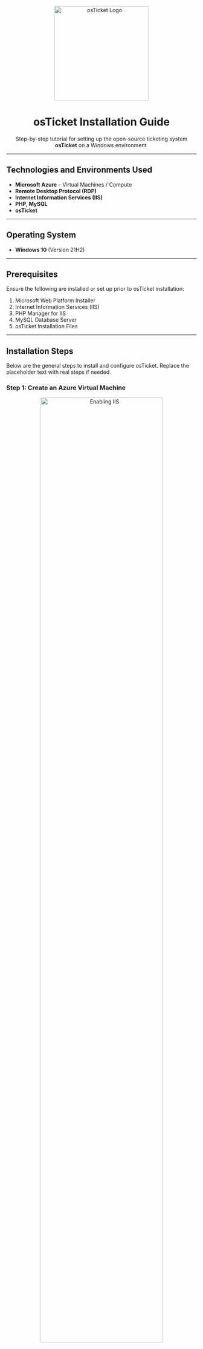 <p align="center">
  <img src="https://i.imgur.com/Clzj7Xs.png" alt="osTicket Logo" width="250"/>
</p>

<h1 align="center">osTicket Installation Guide</h1>
<p align="center">
  Step-by-step tutorial for setting up the open-source ticketing system <strong>osTicket</strong> on a Windows environment.
</p>

---

##  Technologies and Environments Used

- **Microsoft Azure** – Virtual Machines / Compute
- **Remote Desktop Protocol (RDP)**
- **Internet Information Services (IIS)**
- **PHP, MySQL**
- **osTicket**

---

##  Operating System

- **Windows 10** (Version 21H2)

---

##  Prerequisites

Ensure the following are installed or set up prior to osTicket installation:

1. Microsoft Web Platform Installer
2. Internet Information Services (IIS)
3. PHP Manager for IIS
4. MySQL Database Server
5. osTicket Installation Files

---

##  Installation Steps

Below are the general steps to install and configure osTicket. Replace the placeholder text with real steps if needed.

### Step 1: Create an Azure Virtual Machine
<p align="center">
  <img src="https://i.imgur.com/UucYORd.png" width="80%" alt="Enabling IIS"/>
</p>
<p>
Within Azure, click "virtual machines" at the top of the home page. Next, click the "Create" button at the top right of your screen and select "Virtual machine." 
Next, input your project details. 
<ul>
<li>Under resource groups, create a new one for this project.</li>
<li>Under Image, select "Windows 10 Pro, Version 22H2 - x64 Gen2."</li>
<li>Under size, select 2 vcpus.</li>
<li>At the bottom check the licensing box.</li>
</ul>
You can give your virtual machine any name you would like. I would suggest documenting the username and password you create for your virtual machine, as we will need them to log in later.
</p>
<p>
Then click "Review + create" in the bottom right of your screen, and click "create" in the bottom right of the next screen.
Once your virtual machine has been created you can remotely connect to it.
</p>
<p>
First, open the "Remote Desktop Connection" application, which you can find by searching for it in the start menu.
</p>
<p>
Next, within Azure, view your virtual machine and copy it's public ip address on the right side of the screen. Paste the address into the Remote Desktop Connection application and click "connect."
</p>
Then, enter the username and password you created for your virtual machine and click "connect."
</p>

---

### Step 2: Download the [osTicket-installation-files.zip](https://drive.google.com/uc?export=download&id=1b3RBkXTLNGXbibeMuAynkfzdBC1NnqaD) and Unzip It Onto Your Desktop

<p align="center">
  <img src="https://i.imgur.com/NTmTyX2.png" width="80%" alt="Installing PHP"/>
</p>
<p>
First, copy this link into the browser on the virtual machine you created in step 1. Your browser will ask if you would like to download this file, click "Download anyway." 
</p>
<p>
Once the file is downloaded, click the manila folder in the top right,
right click the file named "osTicket-Installation-Files," and extract the file to your desktop.
</p>

---

### Step 3: Install / Enable IIS in Windows

<p align="center">
  <img src="https://i.imgur.com/nEFFoR7.png" width="80%" alt="Installing PHP"/>
</p>
<p>
Within your virtual machine, open the start menu and open Control Panel. Click "Uninstall a program."
</p>
<p align="center">
  <img src="https://i.imgur.com/Pivdke3.png" width="80%" alt="Installing PHP"/>
<p>
  Click "Turn Windows features on or off" on the left side of the screen.
</p>
<p align="center">
  <img src="https://i.imgur.com/cSUnM8k.png" width="80%" alt="Installing PHP"/>
<p>
Check the "Internet Information Services" box and expand it by clicking on the plus sign to the left of the box.
</p>
<p>
Expand "World Wide Web Services."
</p>
Expand "Application Development Features" and check the box next to "CGI." Then click "OK."


### Step 4: Download and Install osTicket

> Replace this section with a real screenshot of the osTicket installation page when available.

1. Download osTicket from the official website.
2. Extract files into `C:\inetpub\wwwroot\osTicket`.
3. Run the setup from your browser via `http://localhost/osTicket`.

---

### Step 5: Final Configuration and Test

- Complete the web-based setup.
- Assign proper file permissions.
- Verify that tickets can be created and emails are functioning.

---

##  Contact & Portfolio

> Replace this with your actual contact info or GitHub/LinkedIn profile links.

---
